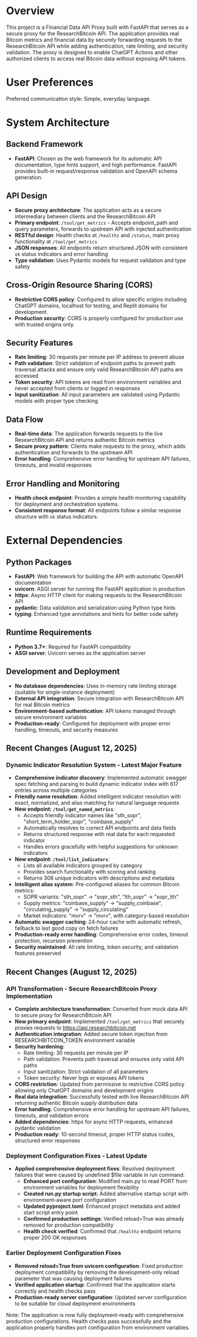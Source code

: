 # Overview

This project is a Financial Data API Proxy built with FastAPI that serves as a secure proxy for the ResearchBitcoin API. The application provides real Bitcoin metrics and financial data by securely forwarding requests to the ResearchBitcoin API while adding authentication, rate limiting, and security validation. The proxy is designed to enable ChatGPT Actions and other authorized clients to access real Bitcoin data without exposing API tokens.

# User Preferences

Preferred communication style: Simple, everyday language.

# System Architecture

## Backend Framework
- **FastAPI**: Chosen as the web framework for its automatic API documentation, type hints support, and high performance. FastAPI provides built-in request/response validation and OpenAPI schema generation.

## API Design
- **Secure proxy architecture**: The application acts as a secure intermediary between clients and the ResearchBitcoin API
- **Primary endpoint**: `/tool/get_metrics` - Accepts endpoint_path and query parameters, forwards to upstream API with injected authentication
- **RESTful design**: Health checks at `/healthz` and `/status`, main proxy functionality at `/tool/get_metrics`
- **JSON responses**: All endpoints return structured JSON with consistent `ok` status indicators and error handling
- **Type validation**: Uses Pydantic models for request validation and type safety

## Cross-Origin Resource Sharing (CORS)
- **Restrictive CORS policy**: Configured to allow specific origins including ChatGPT domains, localhost for testing, and Replit domains for development.
- **Production security**: CORS is properly configured for production use with trusted origins only.

## Security Features
- **Rate limiting**: 30 requests per minute per IP address to prevent abuse
- **Path validation**: Strict validation of endpoint paths to prevent path traversal attacks and ensure only valid ResearchBitcoin API paths are accessed
- **Token security**: API tokens are read from environment variables and never accepted from clients or logged in responses
- **Input sanitization**: All input parameters are validated using Pydantic models with proper type checking

## Data Flow
- **Real-time data**: The application forwards requests to the live ResearchBitcoin API and returns authentic Bitcoin metrics
- **Secure proxy pattern**: Clients make requests to the proxy, which adds authentication and forwards to the upstream API
- **Error handling**: Comprehensive error handling for upstream API failures, timeouts, and invalid responses

## Error Handling and Monitoring
- **Health check endpoint**: Provides a simple health monitoring capability for deployment and orchestration systems.
- **Consistent response format**: All endpoints follow a similar response structure with `ok` status indicators.

# External Dependencies

## Python Packages
- **FastAPI**: Web framework for building the API with automatic OpenAPI documentation
- **uvicorn**: ASGI server for running the FastAPI application in production
- **httpx**: Async HTTP client for making requests to the ResearchBitcoin API
- **pydantic**: Data validation and serialization using Python type hints
- **typing**: Enhanced type annotations and hints for better code safety

## Runtime Requirements
- **Python 3.7+**: Required for FastAPI compatibility
- **ASGI server**: Uvicorn serves as the application server

## Development and Deployment
- **No database dependencies**: Uses in-memory rate limiting storage (suitable for single-instance deployment)
- **External API integration**: Secure integration with ResearchBitcoin API for real Bitcoin metrics
- **Environment-based authentication**: API tokens managed through secure environment variables
- **Production-ready**: Configured for deployment with proper error handling, timeouts, and security measures

## Recent Changes (August 12, 2025)

### Dynamic Indicator Resolution System - Latest Major Feature
- **Comprehensive indicator discovery**: Implemented automatic swagger spec fetching and parsing to build dynamic indicator index with 617 entries across multiple categories
- **Friendly name resolution**: Added intelligent indicator resolution with exact, normalized, and alias matching for natural language requests
- **New endpoint: `/tool/get_named_metrics`**: 
  - Accepts friendly indicator names like "sth_sopr", "short_term_holder_sopr", "coinbase_supply"
  - Automatically resolves to correct API endpoints and data fields
  - Returns structured response with real data for each requested indicator
  - Handles errors gracefully with helpful suggestions for unknown indicators
- **New endpoint: `/tool/list_indicators`**: 
  - Lists all available indicators grouped by category
  - Provides search functionality with scoring and ranking
  - Returns 308 unique indicators with descriptions and metadata
- **Intelligent alias system**: Pre-configured aliases for common Bitcoin metrics:
  - SOPR variants: "sth_sopr" → "sopr_sth", "lth_sopr" → "sopr_lth"
  - Supply metrics: "coinbase_supply" → "supply_coinbase", "circulating_supply" → "supply_circulating"
  - Market indicators: "mvrv" → "mvrv", with category-based resolution
- **Automatic swagger caching**: 24-hour cache with automatic refresh, fallback to last good copy on fetch failures
- **Production-ready error handling**: Comprehensive error codes, timeout protection, recursion prevention
- **Security maintained**: All rate limiting, token security, and validation features preserved

## Recent Changes (August 12, 2025)

### API Transformation - Secure ResearchBitcoin Proxy Implementation
- **Complete architecture transformation**: Converted from mock data API to secure proxy for ResearchBitcoin API
- **New primary endpoint**: Implemented `/tool/get_metrics` that securely proxies requests to https://api.researchbitcoin.net
- **Authentication integration**: Added secure token injection from RESEARCHBITCOIN_TOKEN environment variable
- **Security hardening**: 
  - Rate limiting: 30 requests per minute per IP
  - Path validation: Prevents path traversal and ensures only valid API paths
  - Input sanitization: Strict validation of all parameters
  - Token security: Never logs or exposes API tokens
- **CORS restriction**: Updated from permissive to restrictive CORS policy allowing only ChatGPT domains and development origins
- **Real data integration**: Successfully tested with live ResearchBitcoin API returning authentic Bitcoin supply distribution data
- **Error handling**: Comprehensive error handling for upstream API failures, timeouts, and validation errors
- **Added dependencies**: httpx for async HTTP requests, enhanced pydantic validation
- **Production ready**: 10-second timeout, proper HTTP status codes, structured error responses

### Deployment Configuration Fixes - Latest Update
- **Applied comprehensive deployment fixes**: Resolved deployment failures that were caused by undefined $file variable in run command:
  - **Enhanced port configuration**: Modified main.py to read PORT from environment variables for deployment flexibility
  - **Created run.py startup script**: Added alternative startup script with environment-aware port configuration
  - **Updated pyproject.toml**: Enhanced project metadata and added start script entry point
  - **Confirmed production settings**: Verified reload=True was already removed for production compatibility
  - **Health check verified**: Confirmed that `/healthz` endpoint returns proper 200 OK responses

### Earlier Deployment Configuration Fixes
- **Removed reload=True from uvicorn configuration**: Fixed production deployment compatibility by removing the development-only reload parameter that was causing deployment failures
- **Verified application startup**: Confirmed that the application starts correctly and health checks pass
- **Production-ready server configuration**: Updated server configuration to be suitable for cloud deployment environments

Note: The application is now fully deployment-ready with comprehensive production configurations. Health checks pass successfully and the application properly handles port configuration from environment variables.